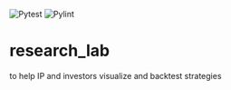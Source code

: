 ![Pytest](https://github.com/gzhami/research_lab/workflows/Python%20application/badge.svg)
![Pylint](https://github.com/gzhami/research_lab/workflows/Pylint/badge.svg)

# research_lab
to help IP and investors visualize and backtest strategies
